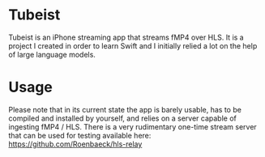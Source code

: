 # Tubeist
Tubeist is an iPhone streaming app that streams fMP4 over HLS. It is a project I created in order to learn Swift and I initially relied a lot on the help of large language models.

# Usage
Please note that in its current state the app is barely usable, has to be compiled and installed by yourself, and relies on a server capable of ingesting fMP4 / HLS. There is a very rudimentary one-time stream server that can be used for testing available here: https://github.com/Roenbaeck/hls-relay
